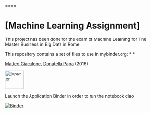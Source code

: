 
====
# [Machine Learning Assignment] 
This project has been done for the exam of Machine Learning for The Master Business in Big Data in Rome

This repository contains a set of files to use in mybinder.org:
* 
* 

[Matteo Giacalone](https://it.linkedin.com/in/matteogiacalone), [Donatella Papa](https://it.linkedin.com/in/donatellapapa86) (2016)


<img src="https://raw.githubusercontent.com/jupyter/design/master/logo/png-2x/jupyter-sq-text-left.png" alt="jupyter" height=60px /> 

Launch the Application Binder in order to run the notebook ciao

[![Binder](http://mybinder.org/badge.svg)](http://mybinder.org/repo/mgiacalone1980/machine-learning-assignment)
